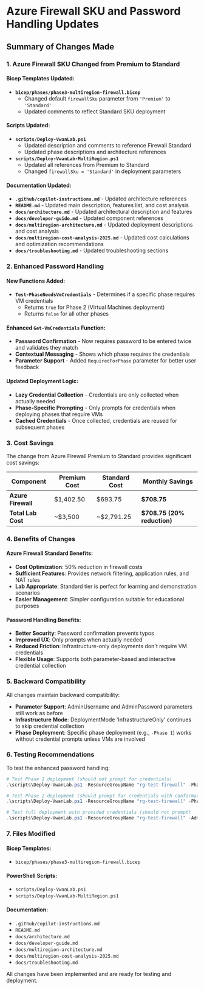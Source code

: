 # Azure Firewall SKU and Password Handling Updates

## Summary of Changes Made

### 1. Azure Firewall SKU Changed from Premium to Standard

#### Bicep Templates Updated:
- **`bicep/phases/phase3-multiregion-firewall.bicep`**
  - Changed default `firewallSku` parameter from `'Premium'` to `'Standard'`
  - Updated comments to reflect Standard SKU deployment

#### Scripts Updated:
- **`scripts/Deploy-VwanLab.ps1`**
  - Updated description and comments to reference Firewall Standard
  - Updated phase descriptions and architecture references
- **`scripts/Deploy-VwanLab-MultiRegion.ps1`**
  - Updated all references from Premium to Standard
  - Changed `firewallSku = 'Standard'` in deployment parameters

#### Documentation Updated:
- **`.github/copilot-instructions.md`** - Updated architecture references
- **`README.md`** - Updated main description, features list, and cost analysis
- **`docs/architecture.md`** - Updated architectural description and features
- **`docs/developer-guide.md`** - Updated component references
- **`docs/multiregion-architecture.md`** - Updated deployment descriptions and cost analysis
- **`docs/multiregion-cost-analysis-2025.md`** - Updated cost calculations and optimization recommendations
- **`docs/troubleshooting.md`** - Updated troubleshooting sections

### 2. Enhanced Password Handling

#### New Functions Added:
- **`Test-PhaseNeedsVmCredentials`** - Determines if a specific phase requires VM credentials
  - Returns `true` for Phase 2 (Virtual Machines deployment)
  - Returns `false` for all other phases

#### Enhanced `Get-VmCredentials` Function:
- **Password Confirmation** - Now requires password to be entered twice and validates they match
- **Contextual Messaging** - Shows which phase requires the credentials
- **Parameter Support** - Added `RequiredForPhase` parameter for better user feedback

#### Updated Deployment Logic:
- **Lazy Credential Collection** - Credentials are only collected when actually needed
- **Phase-Specific Prompting** - Only prompts for credentials when deploying phases that require VMs
- **Cached Credentials** - Once collected, credentials are reused for subsequent phases

### 3. Cost Savings

The change from Azure Firewall Premium to Standard provides significant cost savings:

| Component | Premium Cost | Standard Cost | Monthly Savings |
|-----------|-------------|---------------|-----------------|
| **Azure Firewall** | $1,402.50 | $693.75 | **$708.75** |
| **Total Lab Cost** | ~$3,500 | ~$2,791.25 | **$708.75 (20% reduction)** |

### 4. Benefits of Changes

#### Azure Firewall Standard Benefits:
- **Cost Optimization**: 50% reduction in firewall costs
- **Sufficient Features**: Provides network filtering, application rules, and NAT rules
- **Lab Appropriate**: Standard tier is perfect for learning and demonstration scenarios
- **Easier Management**: Simpler configuration suitable for educational purposes

#### Password Handling Benefits:
- **Better Security**: Password confirmation prevents typos
- **Improved UX**: Only prompts when actually needed
- **Reduced Friction**: Infrastructure-only deployments don't require VM credentials
- **Flexible Usage**: Supports both parameter-based and interactive credential collection

### 5. Backward Compatibility

All changes maintain backward compatibility:
- **Parameter Support**: AdminUsername and AdminPassword parameters still work as before
- **Infrastructure Mode**: DeploymentMode 'InfrastructureOnly' continues to skip credential collection
- **Phase Deployment**: Specific phase deployment (e.g., `-Phase 1`) works without credential prompts unless VMs are involved

### 6. Testing Recommendations

To test the enhanced password handling:

```powershell
# Test Phase 1 deployment (should not prompt for credentials)
.\scripts\Deploy-VwanLab.ps1 -ResourceGroupName "rg-test-firewall" -Phase 1 -WhatIf

# Test Phase 2 deployment (should prompt for credentials with confirmation)
.\scripts\Deploy-VwanLab.ps1 -ResourceGroupName "rg-test-firewall" -Phase 2 -WhatIf

# Test full deployment with provided credentials (should not prompt)
.\scripts\Deploy-VwanLab.ps1 -ResourceGroupName "rg-test-firewall" -AdminUsername "azureuser" -AdminPassword (ConvertTo-SecureString "SecurePassword123!" -AsPlainText -Force) -WhatIf
```

### 7. Files Modified

#### Bicep Templates:
- `bicep/phases/phase3-multiregion-firewall.bicep`

#### PowerShell Scripts:
- `scripts/Deploy-VwanLab.ps1`
- `scripts/Deploy-VwanLab-MultiRegion.ps1`

#### Documentation:
- `.github/copilot-instructions.md`
- `README.md`
- `docs/architecture.md`
- `docs/developer-guide.md`
- `docs/multiregion-architecture.md`
- `docs/multiregion-cost-analysis-2025.md`
- `docs/troubleshooting.md`

All changes have been implemented and are ready for testing and deployment.
